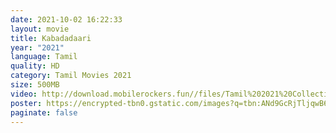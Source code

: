 ```yaml
---
date: 2021-10-02 16:22:33
layout: movie
title: Kabadadaari
year: "2021"
language: Tamil
quality: HD
category: Tamil Movies 2021
size: 500MB
video: http://download.mobilerockers.fun//files/Tamil%202021%20Collection/Kabadadaari%20(2021)/Kabadadaari%20(2021)%20Full%20Movies/Kabadadaari%20(2021)%20HDRip/Kabadadaari%20(2021)%20HDRip%20Single%20Part.mp4
poster: https://encrypted-tbn0.gstatic.com/images?q=tbn:ANd9GcRjTljqwB64_IB_7o4gSbxk5Bn6V8GxYblgjQ&usqp=CAU
paginate: false
---
```

